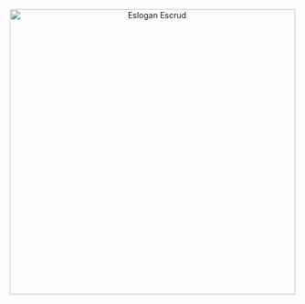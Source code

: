 <p align="center">
    <a href="https://escrud.proes.tk" target="_blank">
        <img src="https://escrud.proes.tk/imagenes/escrud-eslogan-transparente.png" width="500" alt="Eslogan Escrud">
    </a>
</p>